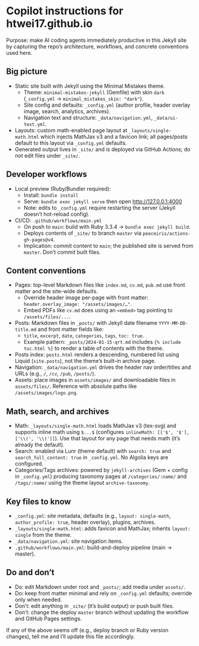 # Copilot instructions for htwei17.github.io

Purpose: make AI coding agents immediately productive in this Jekyll site by capturing the repo’s architecture, workflows, and concrete conventions used here.

## Big picture
- Static site built with Jekyll using the Minimal Mistakes theme.
  - Theme: `minimal-mistakes-jekyll` (Gemfile) with skin `dark` (`_config.yml` -> `minimal_mistakes_skin: "dark"`).
  - Site config and defaults: `_config.yml` (author profile, header overlay image, search, analytics, archives).
  - Navigation text and structure: `_data/navigation.yml`, `_data/ui-text.yml`.
- Layouts: custom math-enabled page layout at `_layouts/single-math.html` which injects MathJax v3 and a favicon link; all pages/posts default to this layout via `_config.yml` defaults.
- Generated output lives in `_site/` and is deployed via GitHub Actions; do not edit files under `_site/`.

## Developer workflows
- Local preview (Ruby/Bundler required):
  - Install: `bundle install`
  - Serve: `bundle exec jekyll serve` then open http://127.0.0.1:4000
  - Note: edits to `_config.yml` require restarting the server (Jekyll doesn’t hot-reload config).
- CI/CD: `.github/workflows/main.yml`
  - On push to `main`: build with Ruby 3.3.4 → `bundle exec jekyll build`.
  - Deploys contents of `_site/` to branch `master` via `peaceiris/actions-gh-pages@v4`.
  - Implication: commit content to `main`; the published site is served from `master`. Don’t commit built files.

## Content conventions
- Pages: top-level Markdown files like `index.md`, `cv.md`, `pub.md` use front matter and the site-wide defaults.
  - Override header image per-page with front matter: `header.overlay_image: "/assets/images/…"`.
  - Embed PDFs like `cv.md` does using an `<embed>` tag pointing to `/assets/files/...`.
- Posts: Markdown files in `_posts/` with Jekyll date filename `YYYY-MM-DD-title.md` and front matter fields like:
  - `title`, `excerpt`, `date`, `categories`, `tags`, `toc: true`.
  - Example pattern: `_posts/2024-01-15-qrt.md` includes `{% include toc.html %}` to render a table of contents with the theme.
- Posts index: `posts.html` renders a descending, numbered list using Liquid (`site.posts`), not the theme’s built-in archive page.
- Navigation: `_data/navigation.yml` drives the header nav order/titles and URLs (e.g., `/`, `/cv`, `/pub`, `/posts/`).
- Assets: place images in `assets/images/` and downloadable files in `assets/files/`. Reference with absolute paths like `/assets/images/logo.png`.

## Math, search, and archives
- Math: `_layouts/single-math.html` loads MathJax v3 (tex-svg) and supports inline math using `$...$` (configures `inlineMath: [['$', '$'], ['\\(', '\\)']]`). Use that layout for any page that needs math (it’s already the default).
- Search: enabled via Lunr (theme default) with `search: true` and `search_full_content: true` in `_config.yml`. No Algolia keys are configured.
- Categories/Tags archives: powered by `jekyll-archives` (Gem + config in `_config.yml`) producing taxonomy pages at `/categories/:name/` and `/tags/:name/` using the theme layout `archive-taxonomy`.

## Key files to know
- `_config.yml`: site metadata, defaults (e.g., `layout: single-math`, `author_profile: true`, header overlay), plugins, archives.
- `_layouts/single-math.html`: adds favicon and MathJax; inherits `layout: single` from the theme.
- `_data/navigation.yml`: site navigation items.
- `.github/workflows/main.yml`: build-and-deploy pipeline (main → master).

## Do and don’t
- Do: edit Markdown under root and `_posts/`; add media under `assets/`.
- Do: keep front matter minimal and rely on `_config.yml` defaults; override only when needed.
- Don’t: edit anything in `_site/` (it’s build output) or push built files.
- Don’t: change the deploy `master` branch without updating the workflow and GitHub Pages settings.

If any of the above seems off (e.g., deploy branch or Ruby version changes), tell me and I’ll update this file accordingly.